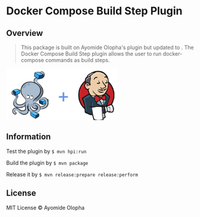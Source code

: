 # Docker Compose Build Step Plugin

## Overview

> This package is built on Ayomide Olopha's plugin but updated to . The Docker Compose Build Step plugin allows the user to run docker-compose commands as build steps.

<img src="images/docker-compose-jenkins.jpg" width="300">

## Information

Test the plugin by `$ mvn hpi:run`  

Build the plugin by `$ mvn package`  

Release it by `$ mvn release:prepare release:perform`

## License

MIT License © Ayomide Olopha

